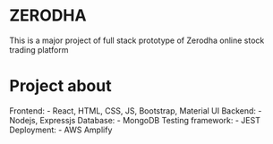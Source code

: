 # ZERODHA
This is a major project of full stack prototype of Zerodha online stock trading platform

# Project about
Frontend: - React, HTML, CSS, JS, Bootstrap, Material UI
Backend: - Nodejs, Expressjs
Database: - MongoDB
Testing framework: - JEST
Deployment: - AWS Amplify